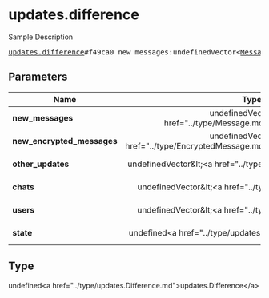 # updates.difference

Sample Description

<pre>
<a href="../constructor/updates.difference.md">updates.difference</a>#f49ca0 new_messages:undefinedVector&lt;<a href="../type/Message.md">Message</a>&gt; new_encrypted_messages:undefinedVector&lt;<a href="../type/EncryptedMessage.md">EncryptedMessage</a>&gt; other_updates:undefinedVector&lt;<a href="../type/Update.md">Update</a>&gt; chats:undefinedVector&lt;<a href="../type/Chat.md">Chat</a>&gt; users:undefinedVector&lt;<a href="../type/User.md">User</a>&gt; state:undefined<a href="../type/updates.State.md">updates.State</a> = undefined<a href="../type/updates.Difference.md">updates.Difference</a>;
</pre>

## Parameters

| Name | Type | Description |
|------|:----:|-------------|
| **new_messages** | undefinedVector&amp;lt;&lt;a href=&#34;../type/Message.md&#34;&gt;Message&lt;/a&gt;&amp;gt; | Param description |
| **new_encrypted_messages** | undefinedVector&amp;lt;&lt;a href=&#34;../type/EncryptedMessage.md&#34;&gt;EncryptedMessage&lt;/a&gt;&amp;gt; | Param description |
| **other_updates** | undefinedVector&amp;lt;&lt;a href=&#34;../type/Update.md&#34;&gt;Update&lt;/a&gt;&amp;gt; | Param description |
| **chats** | undefinedVector&amp;lt;&lt;a href=&#34;../type/Chat.md&#34;&gt;Chat&lt;/a&gt;&amp;gt; | Param description |
| **users** | undefinedVector&amp;lt;&lt;a href=&#34;../type/User.md&#34;&gt;User&lt;/a&gt;&amp;gt; | Param description |
| **state** | undefined&lt;a href=&#34;../type/updates.State.md&#34;&gt;updates.State&lt;/a&gt; | Param description |

## Type

undefined&lt;a href=&#34;../type/updates.Difference.md&#34;&gt;updates.Difference&lt;/a&gt;
